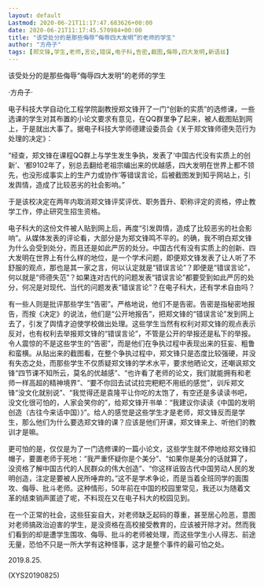 ```yaml
---
layout: default
Lastmod: 2020-06-21T11:17:47.683626+00:00
date: 2020-06-21T11:17:45.570984+00:00
title: "该受处分的是那些侮辱“侮辱四大发明”的老师的学生"
author: "方舟子"
tags: [郑文锋,学生,老师,言论,错误,电子科,告密,截图,侮辱,四大发明,新语丝]
---
```


该受处分的是那些侮辱“侮辱四大发明”的老师的学生

·方舟子·

电子科技大学自动化工程学院副教授郑文锋开了一门“创新的实质”的选修课，一些选课的学生对其布置的小论文要求有意见，在QQ群里争了起来，被人截图贴到网上，于是就出大事了。据电子科技大学师德建设委员会《关于郑文锋师德失范行为处理的决定》：

“经查，郑文锋在课程QQ群上与学生发生争执，发表了‘中国古代没有实质上的创新’、‘都9102年了，别总去翻给老祖宗编出来的优越感，四大发明在世界上都不领先，也没形成事实上的生产力或协作’等错误言论，后被截图发到知乎网站上，引发舆情，造成了比较恶劣的社会影响。”

于是该校决定在两年内取消郑文锋评奖评优、职务晋升、职称评定的资格，停止教学工作，停止研究生招生资格。

电子科大的这份文件被人贴到网上后，再度“引发舆情，造成了比较恶劣的社会影响”。从媒体发表的评论看，大部分是为郑文锋鸣不平的。的确，我不明白郑文锋为什么会受到处分，而且还是如此严厉的处分。中国古代有没有实质上的创新、四大发明在世界上有什么样的地位，是一个学术问题，即便郑文锋发表了让人听了不舒服的观点，那也是其一家之言，何以认定就是“错误言论”？即便是“错误言论”，何以就是“师德失范”？如果连对古代的问题发表“错误言论”都要受到如此严厉的处分，何况是对现代、当代的问题发表“错误言论”？在电子科大，还有学术自由吗？

有一些人则是批评那些学生“告密”。严格地说，他们不是告密。告密是指秘密地报告，而按《决定》的说法，他们是“公开地报告”，把郑文锋的“错误言论”发到网上去了，引发了舆情才迫使学校做出处理。这些学生当然有权利对郑文锋的观点表示反对，也有权利去举报郑文锋的“错误言论”，不管是公开的举报还是私下的举报。令人震惊的不是这些学生的“告密”，而是他们在争执过程中表现出来的狂妄、粗鲁和蛮横。从贴出来的截图看，在整个争执过程中，郑文锋只是态度比较强硬，并没有失态之处，而那些学生不仅质疑郑文锋的学术水平，要求他晒论文，还嘲讽郑文锋“四节课不知所云，莫名的优越感”、“也许看了老师的论文，我们就能拥有和老师一样高超的精神境界”、“要不你回去试试拉完粑粑不用纸的感觉”，训斥郑文锋“没文化就别说”、“我觉得还是袁隆平让你吃的太饱了，有空还是多读读书吧，没文化很可怕的，人家会笑你的”，给郑文锋开书单：“我建议你读读《中国的发明创造（古往今来话中国）》”。给人的感觉是这些学生才是老师，郑文锋反而是学生，那么他们为什么要选郑文锋的课？应该是他们开课，郑文锋来上、听他们的教训才是嘛。

更可怕的是，仅仅是为了一门选修课的一篇小论文，这些学生就不停地给郑文锋扣帽子，要置老师于死地：“我严重怀疑你是个美分”、“如果你是美分的话就算了，没资格了解中国古代的人民群众的伟大创造”、“你这样诋毁古代中国劳动人民的发明创造，注定是要被人民所唾弃的。”这不是学术争论，而是当着全班同学的面围攻、侮辱、批斗老师。这种情形，50年前在中国的校园里常见，我还以为随着文革的结束销声匿迹了呢，不料现在又在电子科大的校园见到。

在一个正常的社会，这些狂妄自大，对老师缺乏起码的尊重，甚至居心险恶，意图对老师搞政治迫害的学生，是没资格在高校接受教育的，应该被开除才对。然而我们看到的却是遭学生围攻、侮辱、批斗的老师被处理，而这些学生小人得志、前途无量，恐怕不只是一所大学有这种怪事，这才是整个事件的最可怕之处。

2019.8.25.

(XYS20190825)

